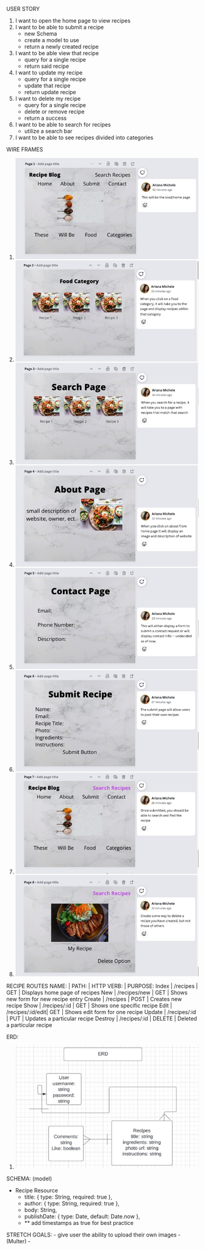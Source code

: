 USER STORY  
1. I want to open the home page to view recipes
2. I want to be able to submit a recipe
    - new Schema
    - create a model to use
    - return a newly created recipe
3. I want to be able view that recipe
    - query for a single recipe
    - return said recipe
4. I want to update my recipe 
    - query for a single recipe
    - update that recipe
    - return update recipe
5. I want to delete my recipe
    - query for a single recipe
    - delete or remove recipe
    - return a success
6. I want to be able to search for recipes
    - utilize a search bar
7. I want to be able to see recipes divided into categories

WIRE FRAMES
1. ![](./Images/projectPhoto1.jpeg)
2. ![](./Images/projectPhoto2.jpeg)
3. ![](./Images/projectPhoto3.jpeg)
4. ![](./Images/projectPhoto4.jpeg)
5. ![](./Images/projectPhoto5.jpeg)
6. ![](./Images/projectPhoto6.jpeg)
7. ![](./Images/projectPhoto7.jpeg)
8. ![](./Images/projectPhoto8.jpeg)

RECIPE ROUTES
NAME:   | PATH:            | HTTP VERB: | PURPOSE:
Index   | /recipes         | GET        | Displays home page of recipes
New     | /recipes/new     | GET        | Shows new form for new recipe entry
Create  | /recipes         | POST       | Creates new recipe
Show    | /recipes/:id     | GET        | Shows one specific recipe
Edit    | /recipes/:id/edit| GET        | Shows edit form for one recipe
Update  | /recipes/:id     | PUT        | Updates a particular recipe
Destroy | /recipes/:id     | DELETE     | Deleted a particular recipe

ERD:
1. ![](./Images/ERD.jpeg)

SCHEMA: (model)
- Recipe Resource
    - title: { type: String, required: true },
    - author: { type: String, required: true },
    - body: String,
    - publishDate: { type: Date, default: Date.now },
    - ** add timestamps as true for best practice

STRETCH GOALS:
    - give user the ability to upload their own images
        - (Multer)
    - 
